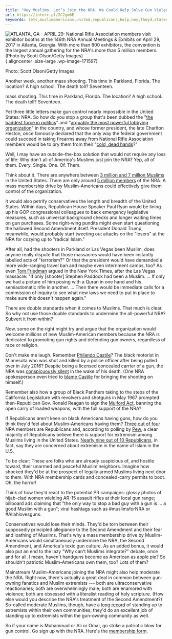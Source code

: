 ```yaml
---
title: "Hey Muslims, Let’s Join the NRA. We Could Help Solve Gun Violence."
url: https://interc.pt/2C2gm6E
keywords: lets,muslimamericans,united,republicans,help,hey,theyd,states,violence,muslim,join,second,nra,gun,solve,muslims
---
```

![ATLANTA, GA - APRIL 29: National Rifle Association members visit exhibitor booths at the 146th NRA Annual Meetings & Exhibits on April 29, 2017 in Atlanta, Georgia. With more than 800 exhibitors, the convention is the largest annual gathering for the NRA\'s more than 5 million members. (Photo by Scott Olson/Getty Images)](//theintercept.imgix.net/wp-uploads/sites/1/2018/02/NRA-show-1518790441.jpg?auto=compress%2Cformat&q=90&w=1024&h=512){.aligncenter .size-large .wp-image-171597}

Photo: Scott Olson/Getty Images

Another week, another mass shooting. This time in Parkland, Florida. The location? A high school. The death toll? Seventeen.

mass shooting. This time in Parkland, Florida. The location? A high school. The death toll? Seventeen.

Yet three little letters make gun control nearly impossible in the United States: NRA. So how do you stop a group that's been dubbed the "[the baddest force in politics](https://www.huffingtonpost.com/2012/12/17/gun-lobby-nra_n_2317885.html)" and "[arguably the most powerful lobbying organization](https://www.washingtonpost.com/politics/how-nras-true-believers-converted-a-marksmanship-group-into-a-mighty-gun-lobby/2013/01/12/51c62288-59b9-11e2-88d0-c4cf65c3ad15_story.html?utm_term=.69cb1dbf56a6)" in the country, and whose former president, the late Charlton Heston, once famously declared that the only way the federal government could succeed in taking firearms away from National Rifle Association members would be to pry them from their "[cold, dead hands](https://www.youtube.com/watch?v=WTdO-w3xnpw)?"

Well, I may have an outside-the-box solution that would not require any loss of life: Why don't all of America's Muslims just join the NRA? Yep, all of them. Every. Single. One. Of. Them.

Think about it. There are anywhere between [3 million and 7 million Muslims](http://www.pbs.org/wgbh/frontline/article/america-and-muslims-by-the-numbers/) in the United States. There are only around [5 million members](https://www.usatoday.com/story/news/politics/2013/05/04/nra-meeting-lapierre-membership/2135063/) of the NRA. A mass membership drive by Muslim-Americans could effectively give them control of the organization.

It would also petrify conservatives the length and breadth of the United States. Within days, Republican House Speaker Paul Ryan would be lining up his GOP congressional colleagues to back emergency legislative measures, such as universal background checks and longer waiting times on gun purchases. Some right-wing pundits might even start questioning the hallowed Second Amendment itself. President Donald Trump, meanwhile, would probably start tweeting out attacks on the "losers" at the NRA for cozying up to "radical Islam."

After all, had the shooters in Parkland or Las Vegas been Muslim, does anyone really dispute that those massacres would have been instantly labelled acts of "terrorism?" Or that the president would have demanded a more wide-ranging travel ban and maybe even internment camps, too? As even [Tom Friedman](https://www.nytimes.com/2017/10/03/opinion/stephen-paddock-las-vegas-terrorism.html) argued in the New York Times, after the Las Vegas massacre: "If only \[shooter\] Stephen Paddock had been a Muslim. ... If only we had a picture of him posing with a Quran in one hand and his semiautomatic rifle in another. ... Then there would be immediate calls for a commission of inquiry to see what new laws we need to put in place to make sure this doesn't happen again."

There are double standards when it comes to Muslims. That much is clear. So why not use those double standards to undermine the all-powerful NRA? Subvert it from within?

Now, some on the right might try and argue that the organization would welcome millions of new Muslim-American members because the NRA is dedicated to promoting gun rights and defending gun owners, regardless of race or religion.

Don't make me laugh. Remember [Philando Castile](http://abcnews.go.com/US/family-philando-castile-reaches-settlement-police-shooting-case/story?id=48279903)? The black motorist in Minnesota who was shot and killed by a police officer after being pulled over in July 2016? Despite being a licensed concealed carrier of a gun, the NRA was [conspicuously silent](https://www.washingtonpost.com/news/post-nation/wp/2017/06/18/some-gun-owners-are-disturbed-by-the-philando-castile-verdict-the-nra-is-silent/?utm_term=.b51564541343) in the wake of his death. (One NRA spokesperson even tried to [blame Castile](https://www.huffingtonpost.com/entry/dana-loesch-nra-philando-castile_us_598ce48fe4b090964295fa09) for bringing the shooting on himself.)

Remember also how a group of Black Panthers taking to the steps of the California Legislature with revolvers and shotguns in May 1967 prompted then-Republican Gov. Ronald Reagan to sign the [Mulford Act](https://www.huffingtonpost.com/entry/black-panthers-california-1967_us_568accfce4b014efe0db2f40), banning the open carry of loaded weapons, with the full support of the NRA?

If Republicans aren't keen on black Americans having guns, how do you think they'd feel about Muslim-Americans having them? [Three out of four](http://www.pewresearch.org/fact-tank/2017/07/05/among-gun-owners-nra-members-have-a-unique-set-of-views-and-experiences/) NRA members are Republicans and, according to polling by [Pew](http://www.people-press.org/2017/02/16/3-views-of-islam-and-extremism-in-the-u-s-and-abroad/), a clear majority of Republicans believe there is support for extremism among Muslims living in the United States. [Nearly nine out of 10 Republicans](http://www.people-press.org/2017/02/16/3-views-of-islam-and-extremism-in-the-u-s-and-abroad/), in fact, say they are concerned about extremism in the name of Islam in the U.S.

To be clear: These are folks who are already suspicious of, and hostile toward, their unarmed and peaceful Muslim neighbors. Imagine how shocked they'd be at the prospect of legally armed Muslims living next door to them. With NRA membership cards and concealed-carry permits to boot. Oh, the horror!

Think of how they'd react to the potential PR campaigns: glossy photos of hijab-clad women wielding AR-15 assault rifles at their local gun range; billboard ads claiming that "the only way to stop a bad guy with a gun is ... a good Muslim with a gun"; viral hashtags such as \#muslimsforNRA or \#Allahlovesguns.

Conservatives would lose their minds. They'd be torn between their supposedly principled allegiance to the Second Amendment and their fear and loathing of Muslims. That's why a mass membership drive by Muslim-Americans would simultaneously undermine the NRA, the Second Amendment, and America's toxic gun culture. As an added bonus, it would also put an end to the lazy "Why can't Muslims integrate?" debate, once and for all. I mean, haven't handguns become as American as apple pie? So shouldn't patriotic Muslim-Americans own them, too? Lots of them?

Mainstream Muslim-Americans joining the NRA might also help moderate the NRA. Right now, there's actually a great deal in common between gun-owning fanatics and Muslim extremists --- both are ultraconservative reactionaries; both are overwhelmingly male; both are enamored with violence; both are obsessed with a literalist reading of holy scripture. (How else would you describe the NRA's treatment of the Second Amendment?) So-called moderate Muslims, though, have a [long record](http://interfaithcenter.org/a-short-list-of-terror-plots-disrupted-by-muslim-community-assistance/) of standing up to extremists within their own communities; they'd do an excellent job of standing up to extremists within the gun-owning community as well.

So if your name is Muhammad or Ali or Omar, go strike a patriotic blow for gun control. Go sign up with the NRA. Here's the [membership form](https://membership.nra.org/Join/Annuals).

